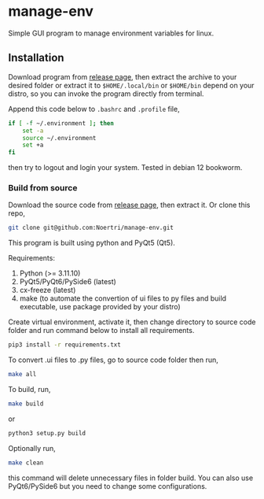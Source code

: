 # manage-env

Simple GUI program to manage environment variables for linux.

## Installation
Download program from [release page](https://github.com/Noertri/manage-env/releases), then extract the archive to your desired folder or extract it to ```$HOME/.local/bin``` or ```$HOME/bin``` depend on your distro, so you can invoke the program directly from terminal.

Append this code below to ```.bashrc``` and ```.profile``` file,

```bash
if [ -f ~/.environment ]; then
	set -a
	source ~/.environment
	set +a
fi
```
then try to logout and login your system. Tested in debian 12 bookworm.

### Build from source
Download the source code from [release page](https://github.com/Noertri/manage-env/releases), then extract it.
Or clone this repo,

```bash
git clone git@github.com:Noertri/manage-env.git
```

This program is built using python and PyQt5 (Qt5).

Requirements:

1. Python (>= 3.11.10)
2. PyQt5/PyQt6/PySide6 (latest)
3. cx-freeze (latest)
4. make (to automate the convertion of ui files to py files and build executable, use package provided by your distro)

Create virtual environment, activate it, then change directory to source code folder and run command below to install all requirements.

```bash
pip3 install -r requirements.txt
```

To convert .ui files to .py files, go to source code folder then run,

```bash
make all
```

To build, run,

```bash
make build
```

or

```bash
python3 setup.py build
```

Optionally run,

```bash
make clean
```

this command will delete unnecessary files in folder build. You can also use PyQt6/PySide6 but you need to change some configurations.
